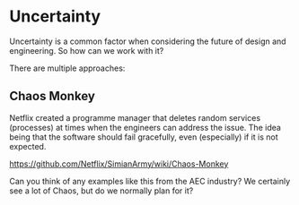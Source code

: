 # Uncertainty

Uncertainty is a common factor when considering the future of design and engineering. So how can we work with it?

There are multiple approaches:

## Chaos Monkey
Netflix created a programme manager that deletes random services (processes) at times when the engineers can address the issue. The idea being that the software should fail gracefully, even (especially) if it is not expected.

<https://github.com/Netflix/SimianArmy/wiki/Chaos-Monkey>

Can you think of any examples like this from the AEC industry? We certainly see a lot of Chaos, but do we normally plan for it?
